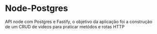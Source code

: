 # Node-Postgres

API node com Postgres e Fastify, o objetivo da aplicação foi a construção de um CRUD de videos para praticar metódos e rotas HTTP
